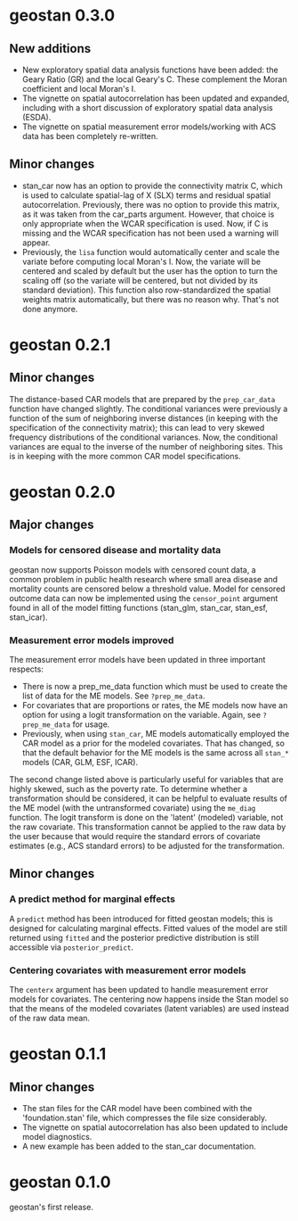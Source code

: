 # geostan 0.3.0

## New additions

 - New exploratory spatial data analysis functions have been added: the Geary Ratio (GR) and the local Geary's C. These complement the Moran coefficient and local Moran's I. 
 - The vignette on spatial autocorrelation has been updated and expanded, including with a short discussion of exploratory spatial data analysis (ESDA). 
 - The vignette on spatial measurement error models/working with ACS data has been completely re-written.

## Minor changes

 - stan_car now has an option to provide the connectivity matrix C, which is used to calculate spatial-lag of X (SLX) terms and residual spatial autocorrelation. Previously, there was no option to provide this matrix, as it was taken from the car_parts argument. However, that choice is only appropriate when the WCAR specification is used. Now, if C is missing and the WCAR specification has not been used a warning will appear.
 - Previously, the `lisa` function would automatically center and scale the variate before computing local Moran's I. Now, the variate will be centered and scaled by default but the user has the option to turn the scaling off (so the variate will be centered, but not divided by its standard deviation). This function also row-standardized the spatial weights matrix automatically, but there was no reason why. That's not done anymore.

# geostan 0.2.1

## Minor changes

The distance-based CAR models that are prepared by the `prep_car_data` function have changed slightly. The conditional variances were previously a function of the sum of neighboring inverse distances (in keeping with the specification of the connectivity matrix); this can lead to very skewed frequency distributions of the conditional variances. Now, the conditional variances are equal to the inverse of the number of neighboring sites. This is in keeping with the more common CAR model specifications.

# geostan 0.2.0

## Major changes

### Models for censored disease and mortality data

geostan now supports Poisson models with censored count data, a common problem in public health research where small area disease and mortality counts are censored below a threshold value. Model for censored outcome data can now be implemented using the `censor_point` argument found in all of the model fitting functions (stan_glm, stan_car, stan_esf, stan_icar).

### Measurement error models improved

The measurement error models have been updated in three important respects:

  - There is now a prep_me_data function which must be used to create the list of data for the ME models. See `?prep_me_data`.
  - For covariates that are proportions or rates, the ME models now have an option for using a logit transformation on the variable. Again, see `?prep_me_data` for usage.
  - Previously, when using `stan_car`, ME models automatically employed the CAR model as a prior for the modeled covariates. That has changed, so that the default behavior for the ME models is the same across all `stan_*` models (CAR, GLM, ESF, ICAR). 

The second change listed above is particularly useful for variables that are highly skewed, such as the poverty rate. To determine whether a transformation should be considered, it can be helpful to evaluate results of the ME model (with the untransformed covariate) using the `me_diag` function. The logit transform is done on the 'latent' (modeled) variable, not the raw covariate. This transformation cannot be applied to the raw data by the user because that would require the standard errors of covariate estimates (e.g., ACS standard errors) to be adjusted for the transformation.

## Minor changes

### A predict method for marginal effects

A `predict` method has been introduced for fitted geostan models; this is designed for calculating marginal effects. Fitted values of the model are still returned using `fitted` and the posterior predictive distribution is still accessible via `posterior_predict`.

### Centering covariates with measurement error models

The `centerx` argument has been updated to handle measurement error models for covariates. The centering now happens inside the Stan model so that the means of the modeled covariates (latent variables) are used instead of the raw data mean. 

# geostan 0.1.1

## Minor changes

  - The stan files for the CAR model have been combined with the 'foundation.stan' file, which compresses the file size considerably.
  - The vignette on spatial autocorrelation has also been updated to include model diagnostics.
  - A new example has been added to the stan_car documentation.

# geostan 0.1.0

geostan's first release.

